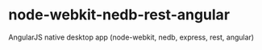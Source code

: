 node-webkit-nedb-rest-angular
=============================

AngularJS native desktop app (node-webkit, nedb, express, rest, angular)
